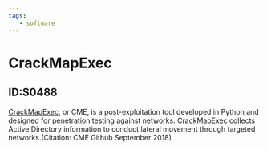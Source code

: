 ```yaml
---
tags:
   - software
---
```

# CrackMapExec
## ID:S0488
[CrackMapExec](/mitre/software/S0488), or CME, is a post-exploitation tool developed in Python and designed for penetration testing against networks. [CrackMapExec](/mitre/software/S0488) collects Active Directory information to conduct lateral movement through targeted networks.(Citation: CME Github September 2018)
